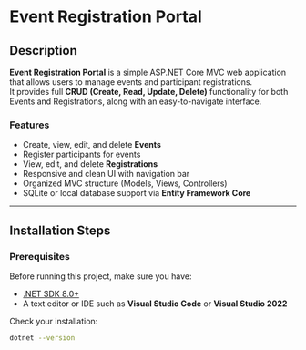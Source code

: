 #  Event Registration Portal

## Description
**Event Registration Portal** is a simple ASP.NET Core MVC web application that allows users to manage events and participant registrations.  
It provides full **CRUD (Create, Read, Update, Delete)** functionality for both Events and Registrations, along with an easy-to-navigate interface.

### Features
- Create, view, edit, and delete **Events**
- Register participants for events
- View, edit, and delete **Registrations**
- Responsive and clean UI with navigation bar
- Organized MVC structure (Models, Views, Controllers)
- SQLite or local database support via **Entity Framework Core**

---

## Installation Steps

###  Prerequisites
Before running this project, make sure you have:
- [.NET SDK 8.0+](https://dotnet.microsoft.com/download)
- A text editor or IDE such as **Visual Studio Code** or **Visual Studio 2022**

Check your installation:
```bash
dotnet --version
